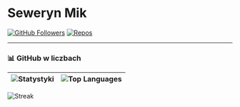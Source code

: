 # Seweryn Mik 

[![GitHub Followers](https://img.shields.io/github/followers/sewerynmik?label=Follow&style=for-the-badge)](https://github.com/sewerynmik)
[![Repos](https://img.shields.io/badge/Repositories-%E2%9C%94%EF%B8%8F-blue?style=for-the-badge)](https://github.com/sewerynmik?tab=repositories)

---

### 📊 **GitHub w liczbach**
| ![Statystyki](https://github-readme-stats.vercel.app/api?username=sewerynmik&show_icons=true&theme=dark&hide_border=true) | ![Top Languages](https://github-readme-stats.vercel.app/api/top-langs/?username=sewerynmik&layout=compact&theme=dark&hide_border=true) |
|---------------------------------------------------------------------------------------------------------------------------|--------------------------------------------------------------------------------------------------------------------------------------|

![Streak](https://github-readme-streak-stats.herokuapp.com/?user=sewerynmik&theme=dark&hide_border=true)

